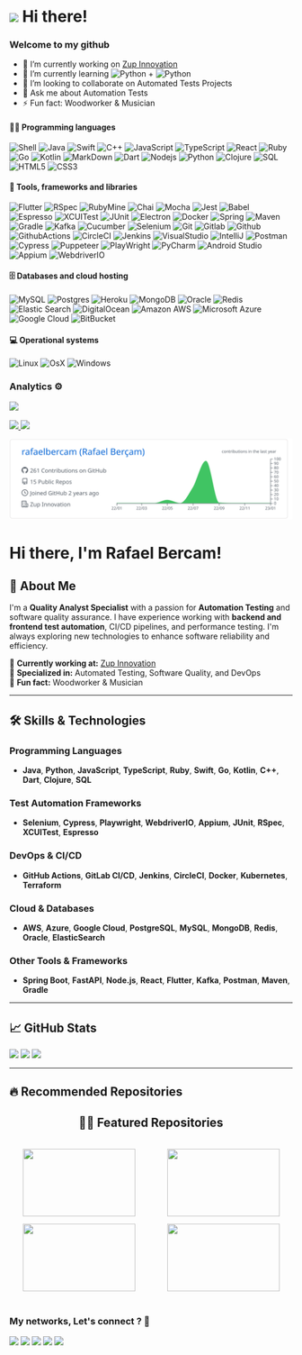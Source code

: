 
<h1 id="home"><img src="https://media0.giphy.com/media/ZYEc9eVxlZWWu4VnQu/giphy.gif" width="80"/> Hi there!</h1>

### Welcome to my github 

- 🔭 I’m currently working on [Zup Innovation](https://github.com/ZupIT)
- 🌱 I’m currently learning ![Python](https://img.shields.io/badge/-Python%20-%23525252.svg?style=flat&logo=Python&) + ![Python](https://img.shields.io/badge/-FastAPI%20-%23525252.svg?style=flat&logo=Python&)
- 👯 I’m looking to collaborate on Automated Tests Projects
- 💬 Ask me about Automation Tests
- ⚡ Fun fact: Woodworker & Musician


#### 👨‍💻 Programming languages
![Shell](https://img.shields.io/badge/Shell%20-%23525252.svg?style=flat&logo=gnu-bash&)
![Java](https://img.shields.io/badge/-Java%20-%23525252.svg?style=flat&logo=Java&logoColor=white&)
![Swift](https://img.shields.io/badge/-Swift%20-%23525252.svg?style=flat&logo=Swift)
![C++](https://img.shields.io/badge/-C++%20-%23525252.svg?style=flat-square&logo=c)
![JavaScript](https://img.shields.io/badge/-JavaScript%20-%23525252.svg?style=flat&logo=JavaScript&logoColor=yellow&)
![TypeScript](https://img.shields.io/badge/-TypeScript%20-%23525252.svg?style=flat&logo=TypeScript&logoColor=blue&)
![React](https://img.shields.io/badge/-React%20-%23525252.svg?style=flat&logo=React&logoColor=blue&)
![Ruby](https://img.shields.io/badge/-Ruby%20-%23525252.svg?style=flat&logo=Ruby&logoColor=red&)
![Go](https://img.shields.io/badge/-Golang%20-%23525252.svg?style=flat&logo=go&)
![Kotlin](https://img.shields.io/badge/-Kotlin%20-%23525252.svg?style=flat&logo=kotlin&)
![MarkDown](https://img.shields.io/badge/-Markdown%20-%23525252.svg?style=flat&logo=markdown&)
![Dart](https://img.shields.io/badge/-Dart%20-%23525252.svg?style=flat&logo=Dart&logoColor=blue&)
![Nodejs](https://img.shields.io/badge/-Nodejs%20-%23525252.svg?style=flat&logo=node.js&)
![Python](https://img.shields.io/badge/-Python%20-%23525252.svg?style=flat&logo=Python&)
![Clojure](https://img.shields.io/badge/-Clojure%20-%23525252.svg?style=flat&logo=Clojure&)
![SQL](https://img.shields.io/badge/SQL%20-%23525252.svg?style=flat&logo=amazon-dynamodb&)
![HTML5](https://img.shields.io/badge/-HTML5%20-%23525252.svg?style=flat-square&logo=html5&logoColor=orange)
![CSS3](https://img.shields.io/badge/-CSS3%20-%23525252.svg?style=flat-square&logo=css3&logoColor=blue)

#### 🧰 Tools, frameworks and libraries

![Flutter](https://img.shields.io/badge/-Flutter%20-%23525252.svg?style=flat&logo=Flutter&logoColor=blue&)
![RSpec](https://img.shields.io/badge/-RSpec%20-%23525252.svg?style=flat&logo=ruby&logoColor=red&)
![RubyMine](https://img.shields.io/badge/-RubyMine%20-%23525252.svg?style=flat&logo=JetBrains&logoColor=red&)
![Chai](https://img.shields.io/badge/-Chai%20-%23525252.svg?style=flat&logo=Chai&logoColor=red&)
![Mocha](https://img.shields.io/badge/-Mocha%20-%23525252.svg?style=flat&logo=Mocha&)
![Jest](https://img.shields.io/badge/-Jest%20-%23525252.svg?style=flat&logo=Jest&logoColor=pink&)
![Babel](https://img.shields.io/badge/-Babel%20-%23525252.svg?style=flat&logo=Babel&)
![Espresso](https://img.shields.io/badge/-Espresso%20-%23525252.svg?style=flat&logo=android&logoColor=green&)
![XCUITest](https://img.shields.io/badge/-XCUITest%20-%23525252.svg?style=flat&logo=apple&)
![JUnit](https://img.shields.io/badge/-JUnit%20-%23525252.svg?style=flat&logo=cachet&)
![Electron](https://img.shields.io/badge/-Electron%20-%23525252.svg?style=flat&logo=Electron&logoColor=white&)
![Docker](https://img.shields.io/badge/-Docker%20-%23525252.svg?style=flat&logo=docker&)
![Spring](https://img.shields.io/badge/-Spring%20-%23525252.svg?style=flat&logo=spring&logoColor=green&)
![Maven](https://img.shields.io/badge/-Maven%20-%23525252.svg?style=flat&logo=apache-maven&logoColor=ffb9b4&)
![Gradle](https://img.shields.io/badge/-Gradle%20-%23525252.svg?style=flat&logo=Gradle&)
![Kafka](https://img.shields.io/badge/-Kafka%20-%23525252.svg?style=flat&logo=apache-kafka&)
![Cucumber](https://img.shields.io/badge/-Cucumber%20-%23525252.svg?style=flat&logo=cucumber&)
![Selenium](https://img.shields.io/badge/-Selenium%20-%23525252.svg?style=flat&logo=selenium&)
![Git](https://img.shields.io/badge/-Git%20-%23525252.svg?style=flat&logo=git&)
![Gitlab](https://img.shields.io/badge/-Gitlab%20-%23525252.svg?style=flat&logo=Gitlab&)
![Github](https://img.shields.io/badge/-GitHub%20-%23525252.svg?style=flat&logo=github&)
![GithubActions](https://img.shields.io/badge/GitHub%20Actions%20%20-%23525252.svg?style=flat&logo=github-actions&logoColor=white&)
![CircleCI](https://img.shields.io/badge/CircleCI%20-%23525252.svg?style=flat&logo=circleci&logoColor=white&)
![Jenkins](https://img.shields.io/badge/Jenkins%20-%23525252.svg?style=flat&logo=Jenkins&)
![VisualStudio](https://img.shields.io/badge/-Visual%20Studio%20Code%20-%23525252.svg?style=flat&logo=visual-studio-code&logoColor=007ACC&)
![IntelliJ](https://img.shields.io/badge/-IntelliJ%20-%23525252.svg?style=flat&logo=jetbrains&)
![Postman](https://img.shields.io/badge/-Postman%20-%23525252.svg?style=flat&logo=postman&)
![Cypress](https://img.shields.io/badge/-Cypress%20-%23525252.svg?style=flat&logo=cypress&)
![Puppeteer](https://img.shields.io/badge/-Puppeteer%20-%23525252.svg?style=flat&logo=Puppeteer&logoColor=white&)
![PlayWright](https://img.shields.io/badge/-Playwright%20-%23525252.svg?style=flat&logo=Microsoft&logoColor=blue&)
![PyCharm](https://img.shields.io/badge/-PyCharm%20-%23525252.svg?style=flat&logo=Pycharm&logoColor=green&)
![Android Studio](https://img.shields.io/badge/-AndroidStudio%20-%23525252.svg?style=flat&logo=android-studio&)
![Appium](https://img.shields.io/badge/-Appium%20-%23525252.svg?style=flat&logo=selenium&logoColor=purple&)
![WebdriverIO](https://img.shields.io/badge/-WebdriverIO%20-%23525252.svg?style=flat&logo=WebdriverIO)



#### 🗄️ Databases and cloud hosting

![MySQL](https://img.shields.io/badge/-MySQL%20-%23525252.svg?style=flat&logo=mysql&logoColor=white&)
![Postgres](https://img.shields.io/badge/-PostgreSQL%20-%23525252.svg?style=flat&logo=postgresql&)
![Heroku](https://img.shields.io/badge/Heroku%20-%23525252.svg?style=flat&logo=Heroku&logoColor=purple&)
![MongoDB](https://img.shields.io/badge/MongoDB%20-%23525252.svg?style=flat&logo=MongoDB&)
![Oracle](https://img.shields.io/badge/Oracle%20-%23525252.svg?style=flat&logo=Oracle&logoColor=red&)
![Redis](https://img.shields.io/badge/Redis%20-%23525252.svg?style=flat&logo=Redis&)
![Elastic Search](https://img.shields.io/badge/-ElasticSearch%20-%23525252.svg?style=flat-square&logo=elasticsearch)
![DigitalOcean](https://img.shields.io/badge/-Digital%20Ocean%20-%23525252.svg??style=flat-square&logo=digitalocean)
![Amazon AWS](https://img.shields.io/badge/Amazon%20AWS%20-%23525252.svg?style=flat-square&logo=amazon-aws&logoColor=orange)
![Microsoft Azure](https://img.shields.io/badge/Microsoft%20Azure%20-%23525252.svg?style=flat-square&logo=microsoft-azure&logoColor=blue)
![Google Cloud](https://img.shields.io/badge/Google%20Cloud%20-%23525252.svg?style=flat-square&logo=google-cloud)
![BitBucket](https://img.shields.io/badge/-BitBucket%20-%23525252.svg?style=flat-square&logo=bitbucket&logoColor=blue)



#### 💻 Operational systems
![Linux](https://img.shields.io/badge/-Linux%20-%23525252.svg?style=flat&logo=linux&logoColor=white&)
![OsX](https://img.shields.io/badge/-MacOS%20-%23525252.svg?style=flat&logo=apple&)
![Windows](https://img.shields.io/badge/-Windows%20-%23525252.svg?style=flat&logo=Windows&)


### Analytics ⚙️
  
<p align="left">
  <img height="180em" src="https://github-readme-streak-stats.herokuapp.com/?user=rafaelbercam" />
</p>  
  
<p align="left">
<a href="https://github.com/rafaelbercam">
  <img height="180em" src="https://github-readme-stats.vercel.app/api/?username=rafaelbercam&count_private=true&show_icons=true"/>
  <img height="180em" src="https://github-readme-stats.vercel.app/api/top-langs/?username=rafaelbercam&layout=compact&langs_count=8&hide=HCL"/>
</a>
</p>



[![](https://raw.githubusercontent.com/rafaelbercam/profile-summary-cards/master/profile-summary-card-output/github/0-profile-details.svg)](https://github.com/vn7n24fzkq/github-profile-summary-cards)



# Hi there, I'm Rafael Bercam!

## 🚀 About Me
I'm a **Quality Analyst Specialist** with a passion for **Automation Testing** and software quality assurance. I have experience working with **backend and frontend test automation**, CI/CD pipelines, and performance testing. I'm always exploring new technologies to enhance software reliability and efficiency.

💼 **Currently working at:** [Zup Innovation](https://github.com/ZupIT)  
📌 **Specialized in:** Automated Testing, Software Quality, and DevOps  
🎸 **Fun fact:** Woodworker & Musician

---

## 🛠️ Skills & Technologies

### **Programming Languages**
- **Java**, **Python**, **JavaScript**, **TypeScript**, **Ruby**, **Swift**, **Go**, **Kotlin**, **C++**, **Dart**, **Clojure**, **SQL**

### **Test Automation Frameworks**
- **Selenium**, **Cypress**, **Playwright**, **WebdriverIO**, **Appium**, **JUnit**, **RSpec**, **XCUITest**, **Espresso**

### **DevOps & CI/CD**
- **GitHub Actions**, **GitLab CI/CD**, **Jenkins**, **CircleCI**, **Docker**, **Kubernetes**, **Terraform**

### **Cloud & Databases**
- **AWS**, **Azure**, **Google Cloud**, **PostgreSQL**, **MySQL**, **MongoDB**, **Redis**, **Oracle**, **ElasticSearch**

### **Other Tools & Frameworks**
- **Spring Boot**, **FastAPI**, **Node.js**, **React**, **Flutter**, **Kafka**, **Postman**, **Maven**, **Gradle**

---

## 📈 GitHub Stats
<p align="left">
  <img height="180em" src="https://github-readme-streak-stats.herokuapp.com/?user=rafaelbercam" />
  <img height="180em" src="https://github-readme-stats.vercel.app/api/?username=rafaelbercam&count_private=true&show_icons=true"/>
  <img height="180em" src="https://github-readme-stats.vercel.app/api/top-langs/?username=rafaelbercam&layout=compact&langs_count=8&hide=HCL"/>
</p>

---

## 🔥 Recommended Repositories

<h2 align="center">👨‍💻 Featured Repositories </h2>
<br>
<div align="center" style="display: grid; grid-template-columns: repeat(2, 1fr); gap: 10px;">
  <a href="https://github.com/rafaelbercam/courses-and-training" title="Cursos e Treinamentos">
    <img width="200" height="120" src="https://github-readme-stats.vercel.app/api/pin/?username=rafaelbercam&repo=courses-and-training&theme=react&border_color=61dafb&border_radius=10">
  </a>
  <a href="https://github.com/rafaelbercam/boilerplate-api-test-rest-assured" title="API Testing with Java">
    <img width="200" height="120" src="https://github-readme-stats.vercel.app/api/pin/?username=rafaelbercam&repo=boilerplate-api-test-rest-assured&theme=react&border_color=61dafb&border_radius=10">
  </a>
  <a href="https://github.com/rafaelbercam/boilerplates" title="Boilerplates">
    <img width="200" height="120" src="https://github-readme-stats.vercel.app/api/pin/?username=rafaelbercam&repo=Boilerplates&theme=react&border_color=61dafb&border_radius=10">
  </a>
  <a href="https://github.com/rafaelbercam/api-tests-typescript" title="API Tests with TypeScript">
    <img width="200" height="120" src="https://github-readme-stats.vercel.app/api/pin/?username=rafaelbercam&repo=api-tests-typescript&theme=react&border_color=61dafb&border_radius=10">
  </a>
</div>
<br/>



### My networks, Let's connect ? 🤝

<p align="left">
<a href="https://www.linkedin.com/in/rafaelbercam/"><img src="https://img.shields.io/badge/-rafaelbercam-0077B5?style=flat&logo=Linkedin&logoColor=white"/></a>
<a href="https://twitter.com/rbercam"><img src="https://img.shields.io/badge/-@rbercam-%231DA1F2?style=flat&logo=twitter&logoColor=white"/></a>
<a href="https://medium.com/@faelbercam"><img src="https://img.shields.io/badge/-@faelbercam-%2312100E?style=flat&logo=medium&logoColor=white"/></a>
<a href="https://dev.to/rafaelbercam"><img src="https://img.shields.io/badge/-rafaelbercam-%2312100E?style=flat&logo=dev.to&logoColor=white"/></a>
<a href="mailto:faelbercam@gmail.com"><img src="https://img.shields.io/badge/-faelbercam@gmail.com-D14836?style=flat&logo=Gmail&logoColor=white"/></a>
</p>

